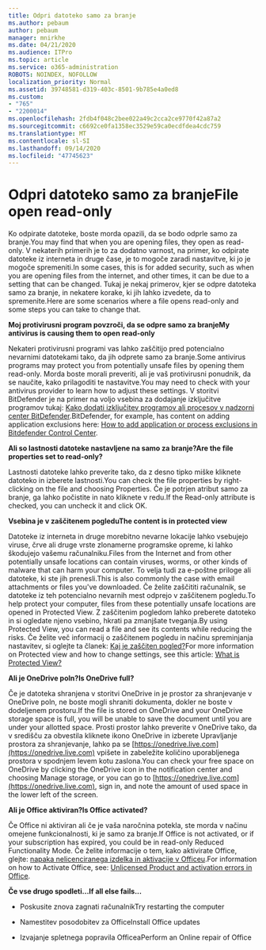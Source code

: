 ```yaml
---
title: Odpri datoteko samo za branje
ms.author: pebaum
author: pebaum
manager: mnirkhe
ms.date: 04/21/2020
ms.audience: ITPro
ms.topic: article
ms.service: o365-administration
ROBOTS: NOINDEX, NOFOLLOW
localization_priority: Normal
ms.assetid: 39748581-d319-403c-8501-9b785e4a0ed8
ms.custom:
- "765"
- "2200014"
ms.openlocfilehash: 2fdb4f048c2bee022a49c2cca2ce9770f42a87a2
ms.sourcegitcommit: c6692ce0fa1358ec3529e59ca0ecdfdea4cdc759
ms.translationtype: MT
ms.contentlocale: sl-SI
ms.lasthandoff: 09/14/2020
ms.locfileid: "47745623"
---
```

# <a name="file-open-read-only"></a><span data-ttu-id="18b41-102">Odpri datoteko samo za branje</span><span class="sxs-lookup"><span data-stu-id="18b41-102">File open read-only</span></span>

<span data-ttu-id="18b41-103">Ko odpirate datoteke, boste morda opazili, da se bodo odprle samo za branje.</span><span class="sxs-lookup"><span data-stu-id="18b41-103">You may find that when you are opening files, they open as read-only.</span></span> <span data-ttu-id="18b41-104">V nekaterih primerih je to za dodatno varnost, na primer, ko odpirate datoteke iz interneta in druge čase, je to mogoče zaradi nastavitve, ki jo je mogoče spremeniti.</span><span class="sxs-lookup"><span data-stu-id="18b41-104">In some cases, this is for added security, such as when you are opening files from the internet, and other times, it can be due to a setting that can be changed.</span></span> <span data-ttu-id="18b41-105">Tukaj je nekaj primerov, kjer se odpre datoteka samo za branje, in nekatere korake, ki jih lahko izvedete, da to spremenite.</span><span class="sxs-lookup"><span data-stu-id="18b41-105">Here are some scenarios where a file opens read-only and some steps you can take to change that.</span></span>
  
 <span data-ttu-id="18b41-106">**Moj protivirusni program povzroči, da se odpre samo za branje**</span><span class="sxs-lookup"><span data-stu-id="18b41-106">**My antivirus is causing them to open read-only**</span></span>
  
<span data-ttu-id="18b41-107">Nekateri protivirusni programi vas lahko zaščitijo pred potencialno nevarnimi datotekami tako, da jih odprete samo za branje.</span><span class="sxs-lookup"><span data-stu-id="18b41-107">Some antivirus programs may protect you from potentially unsafe files by opening them read-only.</span></span> <span data-ttu-id="18b41-108">Morda boste morali preveriti, ali je vaš protivirusni ponudnik, da se naučite, kako prilagoditi te nastavitve.</span><span class="sxs-lookup"><span data-stu-id="18b41-108">You may need to check with your antivirus provider to learn how to adjust these settings.</span></span> <span data-ttu-id="18b41-109">V storitvi BitDefender je na primer na voljo vsebina za dodajanje izključitve programov tukaj: [Kako dodati izključitev programov ali procesov v nadzorni center BitDefender](https://aka.ms/AA6098i).</span><span class="sxs-lookup"><span data-stu-id="18b41-109">BitDefender, for example, has content on adding application exclusions here: [How to add application or process exclusions in Bitdefender Control Center](https://aka.ms/AA6098i).</span></span>
  
 <span data-ttu-id="18b41-110">**Ali so lastnosti datoteke nastavljene na samo za branje?**</span><span class="sxs-lookup"><span data-stu-id="18b41-110">**Are the file properties set to read-only?**</span></span>
  
<span data-ttu-id="18b41-111">Lastnosti datoteke lahko preverite tako, da z desno tipko miške kliknete datoteko in izberete lastnosti.</span><span class="sxs-lookup"><span data-stu-id="18b41-111">You can check the file properties by right-clicking on the file and choosing Properties.</span></span> <span data-ttu-id="18b41-112">Če je potrjen atribut samo za branje, ga lahko počistite in nato kliknete v redu.</span><span class="sxs-lookup"><span data-stu-id="18b41-112">If the Read-only attribute is checked, you can uncheck it and click OK.</span></span>
  
 <span data-ttu-id="18b41-113">**Vsebina je v zaščitenem pogledu**</span><span class="sxs-lookup"><span data-stu-id="18b41-113">**The content is in protected view**</span></span>
  
<span data-ttu-id="18b41-114">Datoteke iz interneta in druge morebitno nevarne lokacije lahko vsebujejo viruse, črve ali druge vrste zlonamerne programske opreme, ki lahko škodujejo vašemu računalniku.</span><span class="sxs-lookup"><span data-stu-id="18b41-114">Files from the Internet and from other potentially unsafe locations can contain viruses, worms, or other kinds of malware that can harm your computer.</span></span> <span data-ttu-id="18b41-115">To velja tudi za e-poštne priloge ali datoteke, ki ste jih prenesli.</span><span class="sxs-lookup"><span data-stu-id="18b41-115">This is also commonly the case with email attachments or files you've downloaded.</span></span> <span data-ttu-id="18b41-116">Če želite zaščititi računalnik, se datoteke iz teh potencialno nevarnih mest odprejo v zaščitenem pogledu.</span><span class="sxs-lookup"><span data-stu-id="18b41-116">To help protect your computer, files from these potentially unsafe locations are opened in Protected View.</span></span> <span data-ttu-id="18b41-117">Z zaščitenim pogledom lahko preberete datoteko in si ogledate njeno vsebino, hkrati pa zmanjšate tveganja.</span><span class="sxs-lookup"><span data-stu-id="18b41-117">By using Protected View, you can read a file and see its contents while reducing the risks.</span></span> <span data-ttu-id="18b41-118">Če želite več informacij o zaščitenem pogledu in načinu spreminjanja nastavitev, si oglejte ta članek: [Kaj je zaščiten pogled?](https://support.office.com/article/d6f09ac7-e6b9-4495-8e43-2bbcdbcb6653)</span><span class="sxs-lookup"><span data-stu-id="18b41-118">For more information on Protected view and how to change settings, see this article: [What is Protected View?](https://support.office.com/article/d6f09ac7-e6b9-4495-8e43-2bbcdbcb6653)</span></span>
  
 <span data-ttu-id="18b41-119">**Ali je OneDrive poln?**</span><span class="sxs-lookup"><span data-stu-id="18b41-119">**Is OneDrive full?**</span></span>
  
<span data-ttu-id="18b41-120">Če je datoteka shranjena v storitvi OneDrive in je prostor za shranjevanje v OneDrive poln, ne boste mogli shraniti dokumenta, dokler ne boste v dodeljenem prostoru.</span><span class="sxs-lookup"><span data-stu-id="18b41-120">If the file is stored on OneDrive and your OneDrive storage space is full, you will be unable to save the document until you are under your allotted space.</span></span> <span data-ttu-id="18b41-121">Prosti prostor lahko preverite v OneDrive tako, da v središču za obvestila kliknete ikono OneDrive in izberete Upravljanje prostora za shranjevanje, lahko pa se [https://onedrive.live.com](https://onedrive.live.com) vpišete in zabeležite količino uporabljenega prostora v spodnjem levem kotu zaslona.</span><span class="sxs-lookup"><span data-stu-id="18b41-121">You can check your free space on OneDrive by clicking the OneDrive icon in the notification center and choosing Manage storage, or you can go to [https://onedrive.live.com](https://onedrive.live.com), sign in, and note the amount of used space in the lower left of the screen.</span></span>
  
 <span data-ttu-id="18b41-122">**Ali je Office aktiviran?**</span><span class="sxs-lookup"><span data-stu-id="18b41-122">**Is Office activated?**</span></span>
  
<span data-ttu-id="18b41-123">Če Office ni aktiviran ali če je vaša naročnina potekla, ste morda v načinu omejene funkcionalnosti, ki je samo za branje.</span><span class="sxs-lookup"><span data-stu-id="18b41-123">If Office is not activated, or if your subscription has expired, you could be in read-only Reduced Functionality Mode.</span></span> <span data-ttu-id="18b41-124">Če želite informacije o tem, kako aktivirate Office, glejte: [napaka nelicenciranega izdelka in aktivacije v Officeu](https://support.office.com/article/0d23d3c0-c19c-4b2f-9845-5344fedc4380).</span><span class="sxs-lookup"><span data-stu-id="18b41-124">For information on how to Activate Office, see: [Unlicensed Product and activation errors in Office](https://support.office.com/article/0d23d3c0-c19c-4b2f-9845-5344fedc4380).</span></span>
  
 <span data-ttu-id="18b41-125">**Če vse drugo spodleti...**</span><span class="sxs-lookup"><span data-stu-id="18b41-125">**If all else fails...**</span></span>
  
- <span data-ttu-id="18b41-126">Poskusite znova zagnati računalnik</span><span class="sxs-lookup"><span data-stu-id="18b41-126">Try restarting the computer</span></span>
    
- <span data-ttu-id="18b41-127">Namestitev posodobitev za Office</span><span class="sxs-lookup"><span data-stu-id="18b41-127">Install Office updates</span></span>
    
- <span data-ttu-id="18b41-128">Izvajanje spletnega popravila Officea</span><span class="sxs-lookup"><span data-stu-id="18b41-128">Perform an Online repair of Office</span></span>
    

